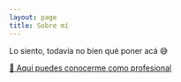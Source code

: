 ```yaml
---
layout: page
title: Sobre mí
---
```


Lo siento, todavía no bien qué poner acá :sweat_smile:

[:link: Aquí puedes conocerme como profesional](https://www.franciscocasado.cl)
